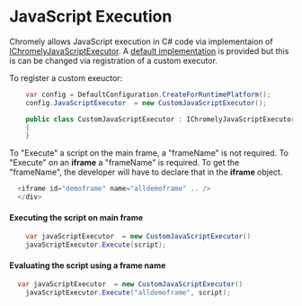 
# JavaScript Execution

Chromely allows JavaScript execution in C# code via implementaion of [IChromelyJavaScriptExecutor](https://github.com/chromelyapps/Chromely/blob/master/src/Chromely.Core/IChromelyJavaScriptExecutor.cs). A [default implementation]() is provided but this is can be changed via registration of a custom executor.

To register a custom exeuctor:

````csharp
    var config = DefaultConfiguration.CreateForRuntimePlatform();
    config.JavaScriptExecutor  = new CustomJavaScriptExecutor();

    public class CustomJavaScriptExecutor : IChromelyJavaScriptExecutor
    {
    }
````

To "Execute" a script on the main frame, a "frameName" is not required. To "Execute" on an **iframe** a "frameName" is required. To get the "frameName", the developer will have to declare that in the  **iframe** object.

````javascript
  <iframe id="demoframe" name="alldemoframe" .. />
  </div>
````
#### Executing the script on main frame
````csharp
    var javaScriptExecutor  = new CustomJavaScriptExecutor()
    javaScriptExecutor.Execute(script);
````
#### Evaluating the script using a frame name
````csharp
  var javaScriptExecutor  = new CustomJavaScriptExecutor()
    javaScriptExecutor.Execute("alldemoframe", script);
````
